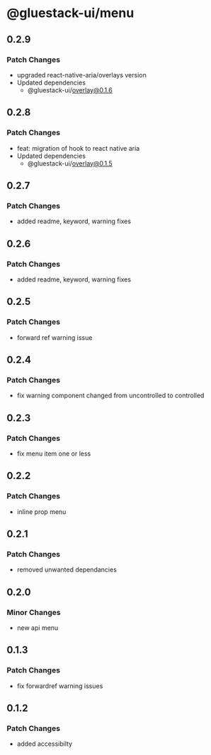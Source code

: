 # @gluestack-ui/menu

## 0.2.9

### Patch Changes

- upgraded react-native-aria/overlays version
- Updated dependencies
  - @gluestack-ui/overlay@0.1.6

## 0.2.8

### Patch Changes

- feat: migration of hook to react native aria
- Updated dependencies
  - @gluestack-ui/overlay@0.1.5

## 0.2.7

### Patch Changes

- added readme, keyword, warning fixes

## 0.2.6

### Patch Changes

- added readme, keyword, warning fixes

## 0.2.5

### Patch Changes

- forward ref warning issue

## 0.2.4

### Patch Changes

- fix warning component changed from uncontrolled to controlled

## 0.2.3

### Patch Changes

- fix menu item one or less

## 0.2.2

### Patch Changes

- inline prop menu

## 0.2.1

### Patch Changes

- removed unwanted dependancies

## 0.2.0

### Minor Changes

- new api menu

## 0.1.3

### Patch Changes

- fix forwardref warning issues

## 0.1.2

### Patch Changes

- added accessibilty
